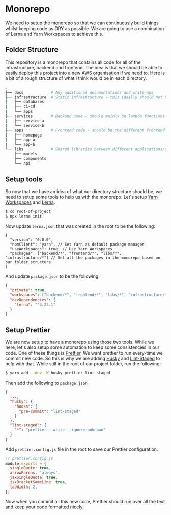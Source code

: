 # Monorepo

We need to setup the monorepo so that we can continuously build things whilst keeping code as DRY as possible. We are going to use a combination of Lerna and Yarn Workspaces to achieve this.

## Folder Structure

This repository is a monorepo that contains all code for all of the infrastructure, backend and frontend. The idea is that we should be able to easily deploy this project into a new AWS organisation if we need to. Here is a bit of a rough structure of what I think would be in each directory.

```bash
.
├── docs            # Any additional documentations and write-ups
├── infrastructure  # Static Infrastructure - this ideally should not be changing often once its setup
|   ├── databases
|   ├── ci-cd
|   └── apps
├── services        # Backend code - should mainly be lambda functions and other services
|   ├── service-a
|   └── service-b
├── apps            # Frontend code - should be the different frontend apps
|   ├── homepage
|   ├── app-a
|   └── app-b
└── libs            # Shared libraries between different applications/services
    ├── models
    ├── components
    └── api
```

## Setup tools

So now that we have an idea of what our directory structure should be, we need to setup some tools to help us with the monorepo. Let's setup [Yarn Workspaces](https://classic.yarnpkg.com/en/docs/workspaces/) and [Lerna](https://github.com/lerna/lerna).

```bash
$ cd root-of-project
$ npx lerna init
```

Now update `lerna.json` that was created in the root to be the following:

```jsonc
{
  "version": "0.0.0",
  "npmClient": "yarn", // Set Yarn as default package manager
  "useWorkspaces": true, // Use Yarn Workspaces
  "packages": ["backend/*", "frontend/*", "libs/*", "infrastructure/*"] // Set all the packages in the monorepo based on our folder structure
}
```

And update `package.json` to be the following:

```json
{
  "private": true,
  "workspaces": ["backend/*", "frontend/*", "libs/*", "infrastructure/*"],
  "devDependencies": {
    "lerna": "^3.22.1"
  }
}
```

## Setup Prettier

We are now setup to have a monorepo using those two tools. While we here, let's also setup some automation to keep some consistencies in our code. One of these things is [Prettier](https://prettier.io/). We want prettier to run every-time we commit new code. So this is why we are adding [Husky](https://github.com/typicode/husky) and [Lint-Staged](https://github.com/okonet/lint-staged) to help with that. While still in the root of our project folder, run the following:

```bash
$ yarn add --dev -W husky prettier lint-staged
```

Then add the following to `package.json`

```json
{
  ...,
  "husky": {
    "hooks": {
      "pre-commit": "lint-staged"
    }
  },
  "lint-staged": {
    "*": "prettier --write --ignore-unknown"
  }
}
```

Add `prettier.config.js` file in the root to save our Prettier configuration.

```js
// prettier.config.js
module.exports = {
  singleQuote: true,
  arrowParens: 'always',
  jsxSingleQuote: true,
  jsxBracketSameLine: true,
  tabWidth: 2,
};
```

Now when you commit all this new code, Prettier should run over all the text and keep your code formatted nicely.
